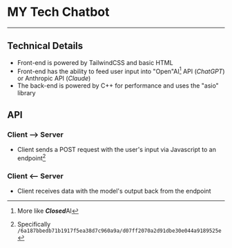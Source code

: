 # MY Tech Chatbot
---
## Technical Details
- Front-end is powered by TailwindCSS and basic HTML
- Front-end has the ability to feed user input into "Open"AI[^1] API (*ChatGPT*) or Anthropic API (*Claude*)
- The back-end is powered by C++ for performance and uses the "asio" library
## API
### Client --> Server
- Client sends a POST request with the user's input via Javascript to an endpoint[^2]
### Client <-- Server
- Client receives data with the model's output back from the endpoint

[^1]: More like ***Closed***AI
[^2]: Specifically `/6a187bbedb71b1917f5ea38d7c960a9a/d07ff2070a2d91dbe30e044a9189525e`
